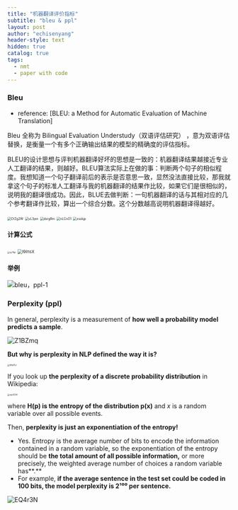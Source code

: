 ```yaml
---
title: "机器翻译评价指标"
subtitle: "bleu & ppl"
layout: post
author: "echisenyang"
header-style: text
hidden: true
catalog: true
tags:
  - nmt
  - paper with code
---
```




### Bleu

- reference: [BLEU: a Method for Automatic Evaluation of Machine Translation]

Bleu 全称为 Bilingual Evaluation Understudy（双语评估研究） ，意为双语评估替换，是衡量一个有多个正确输出结果的模型的精确度的评估指标。

BLEU的设计思想与评判机器翻译好坏的思想是一致的：机器翻译结果越接近专业人工翻译的结果，则越好。BLEU算法实际上在做的事：判断两个句子的相似程度。我想知道一个句子翻译前后的表示是否意思一致，显然没法直接比较，那我就拿这个句子的标准人工翻译与我的机器翻译的结果作比较，如果它们是很相似的，说明我的翻译很成功。因此，BLUE去做判断：一句机器翻译的话与其相对应的几个参考翻译作比较，算出一个综合分数。这个分数越高说明机器翻译得越好。

<img src="https://gitee.com/echisenyang/GiteeForUpicUse/raw/master/uPic/CfZg2W.png" alt="CfZg2W" style="zoom: 50%;" />

<img src="https://gitee.com/echisenyang/GiteeForUpicUse/raw/master/uPic/vL3jen.png" alt="vL3jen" style="zoom: 50%;" />

<img src="https://gitee.com/echisenyang/GiteeForUpicUse/raw/master/uPic/dsrgRm.png" alt="dsrgRm" style="zoom: 50%;" />

<img src="https://gitee.com/echisenyang/GiteeForUpicUse/raw/master/uPic/nLCnO1.png" alt="nLCnO1" style="zoom: 50%;" />

<img src="https://gitee.com/echisenyang/GiteeForUpicUse/raw/master/uPic/zsskjp.png" alt="zsskjp" style="zoom: 50%;" />

#### 计算公式

<img src="https://gitee.com/echisenyang/GiteeForUpicUse/raw/master/uPic/qJTtpi.jpg" alt="qJTtpi" style="zoom: 33%;" />

<img src="https://gitee.com/echisenyang/GiteeForUpicUse/raw/master/uPic/l9InsX.png" alt="l9InsX" style="zoom: 67%;" />

#### 举例

![bleu，ppl-1](https://gitee.com/echisenyang/GiteeForUpicUse/raw/master/uPic/bleu，ppl-1.jpg)

### Perplexity (ppl)

In general, perplexity is a measurement of **how well a probability model predicts a sample**.

![Z1BZmq](https://gitee.com/echisenyang/GiteeForUpicUse/raw/master/uPic/Z1BZmq.jpg)

**But why is perplexity in NLP defined the way it is?**

<img src="https://gitee.com/echisenyang/GiteeForUpicUse/raw/master/uPic/Wis15J.jpg" alt="Wis15J" style="zoom:33%;" />

If you look up **the perplexity of a discrete probability distribution** in Wikipedia:

<img src="https://gitee.com/echisenyang/GiteeForUpicUse/raw/master/uPic/vpJO34.jpg" alt="vpJO34" style="zoom: 33%;" />

where **H(p) is the entropy of the distribution p(x)** and *x* is a random variable over all possible events.

Then, **perplexity is just an exponentiation of the entropy!**

- Yes. Entropy is the average number of bits to encode the information contained in a random variable, so the exponentiation of the entropy should be **the total amount of all possible information,** or more precisely, the weighted average number of choices a random variable has**.**
- For example, **if the average sentence in the test set could be coded in 100 bits, the model perplexity is 2¹⁰⁰ per sentence.**

![EQ4r3N](https://gitee.com/echisenyang/GiteeForUpicUse/raw/master/uPic/EQ4r3N.jpg)

